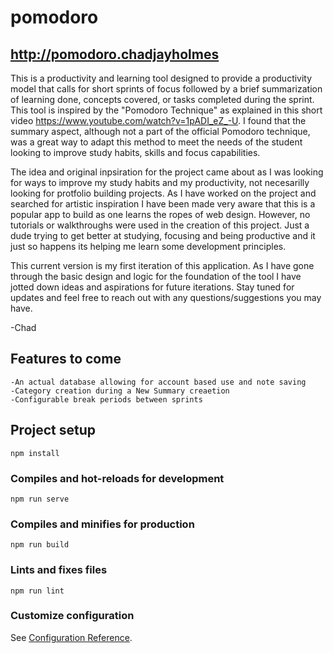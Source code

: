 # pomodoro


## http://pomodoro.chadjayholmes
This is a productivity and learning tool designed to provide a productivity model that calls for short sprints of focus followed by a brief summarization of learning done, concepts covered, or tasks completed during the sprint. This tool is inspired by the "Pomodoro Technique" as explained in this short video https://www.youtube.com/watch?v=1pADI_eZ_-U. I found that the summary aspect, although not a part of the official Pomodoro technique, was a great way to adapt this method to meet the needs of the student looking to improve study habits, skills and focus capabilities. 

The idea and original inpsiration for the project came about as I was looking for ways to improve my study habits and my productivity, not necesarilly looking for protfolio building projects. As I have worked on the project and searched for artistic inspiration I have been made very aware that this is a popular app to build as one learns the ropes of web design. However, no tutorials or walkthroughs were used in the creation of this project. Just a dude trying to get better at studying, focusing and being productive and it just so happens its helping me learn some development principles. 

This current version is my first iteration of this application. As I have gone through the basic design and logic for the foundation of the tool I have jotted down ideas and aspirations for future iterations. Stay tuned for updates and feel free to reach out with any questions/suggestions you may have. 

-Chad

## Features to come
```
-An actual database allowing for account based use and note saving
-Category creation during a New Summary creaetion
-Configurable break periods between sprints
```


## Project setup
```
npm install
```

### Compiles and hot-reloads for development
```
npm run serve
```

### Compiles and minifies for production
```
npm run build
```

### Lints and fixes files
```
npm run lint
```

### Customize configuration
See [Configuration Reference](https://cli.vuejs.org/config/).
